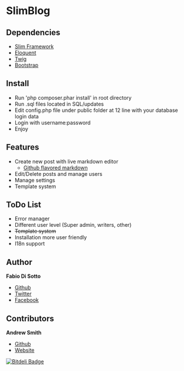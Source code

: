 SlimBlog
=====

Dependencies
---
* [Slim Framework](http://slimframework.com)
* [Eloquent](http://laravel.com/docs/eloquent)
* [Twig](http://twig.sensiolabs.org)
* [Bootstrap](http://getbootstrap.com)

Install
---
* Run 'php composer.phar install' in root directory
* Run .sql files located in SQL/updates
* Edit config.php file under public folder at 12 line with your database login data
* Login with username:password
* Enjoy

Features
---
* Create new post with live markdown editor
  * [Github flavored markdown](https://help.github.com/articles/github-flavored-markdown)
* Edit/Delete posts and manage users
* Manage settings
* Template system

ToDo List
---
* Error manager
* Different user level (Super admin, writers, other)
* ~~Template system~~
* Installation more user friendly
* I18n support

Author
---
**Fabio Di Sotto**
* [Github](https://github.com/fdisotto)
* [Twitter](https://twitter.com/fdisotto)
* [Facebook](https://facebook.com/fdisotto)

Contributors
---
**Andrew Smith**
* [Github](https://github.com/silentworks)
* [Website](http://silentworks.co.uk/)



[![Bitdeli Badge](https://d2weczhvl823v0.cloudfront.net/fdisotto/slimblog/trend.png)](https://bitdeli.com/free "Bitdeli Badge")
